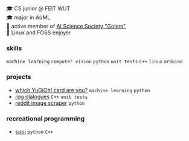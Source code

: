 🎓 CS junior @ FEIT WUT  
🎓 major in AI/ML  
🔬 active member of [AI Science Society "Golem"](https://github.com/KNSI-Golem)  
🐧 Linux and FOSS enjoyer

### skills
`machine learning` `computer vision` `python` `unit tests` `C++` `linux` `arduino`

### projects
- [which YuGiOh! card are you?](https://github.com/mlojek/which-yugioh-card-are-you) `machine learning` `python`
- [rpg dialogues](https://github.com/mlojek/rpg-dialogues) `C++` `unit tests`
- [reddit image scraper](https://github.com/mlojek/reddit-image-scraper) `python`

### recreational programming
- [spoj](https://github.com/mlojek/spoj) `python` `C++`
